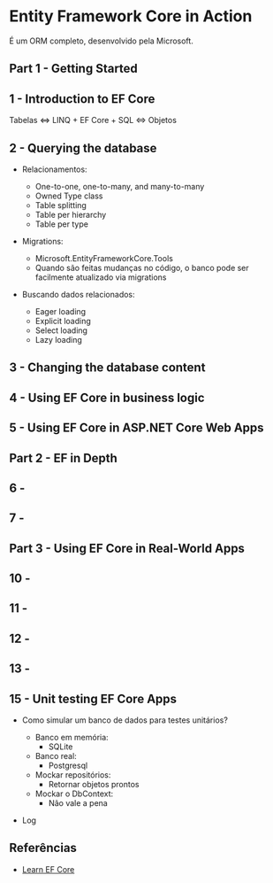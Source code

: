 # Entity Framework Core in Action

É um ORM completo, desenvolvido pela Microsoft.

## Part 1 - Getting Started

## 1 - Introduction to EF Core

Tabelas <=> LINQ + EF Core + SQL <=> Objetos

## 2 - Querying the database

- Relacionamentos:
    - One-to-one, one-to-many, and many-to-many
    - Owned Type class
    - Table splitting
    - Table per hierarchy
    - Table per type

- Migrations:
    - Microsoft.EntityFrameworkCore.Tools
    - Quando são feitas mudanças no código, o banco pode ser facilmente atualizado via migrations

- Buscando dados relacionados:
    - Eager loading
    - Explicit loading
    - Select loading
    - Lazy loading

## 3 - Changing the database content




## 4 - Using EF Core in business logic



## 5 - Using EF Core in ASP.NET Core Web Apps








## Part 2 - EF in Depth


## 6 - 

## 7 - 

## Part 3 - Using EF Core in Real-World Apps

## 10 - 

## 11 - 


## 12 - 


## 13 - 

## 15 - Unit testing EF Core Apps

- Como simular um banco de dados para testes unitários?
    - Banco em memória:
        - SQLite
    - Banco real:
        - Postgresql
    - Mockar repositórios:
        - Retornar objetos prontos
    - Mockar o DbContext:
        - Não vale a pena

- Log


## Referências
- [Learn EF Core](https://www.learnentityframeworkcore.com/)
